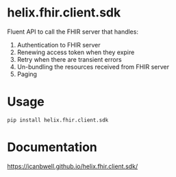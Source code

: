 # helix.fhir.client.sdk

Fluent API to call the FHIR server that handles:

1. Authentication to FHIR server
2. Renewing access token when they expire
3. Retry when there are transient errors
4. Un-bundling the resources received from FHIR server
5. Paging


# Usage
`pip install helix.fhir.client.sdk`

# Documentation
https://icanbwell.github.io/helix.fhir.client.sdk/

